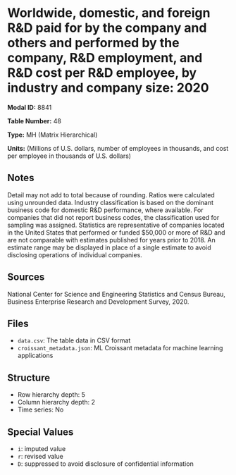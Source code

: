 # Worldwide, domestic, and foreign R&D paid for by the company and others and performed by the company, R&D employment, and R&D cost per R&D employee, by industry and company size: 2020

**Modal ID:** 8841

**Table Number:** 48

**Type:** MH (Matrix Hierarchical)

**Units:** (Millions of U.S. dollars, number of employees in thousands, and cost per employee in thousands of U.S. dollars)

## Notes

Detail may not add to total because of rounding. Ratios were calculated using unrounded data. Industry classification is based on the dominant business code for domestic R&D performance, where available. For companies that did not report business codes, the classification used for sampling was assigned. Statistics are representative of companies located in the United States that performed or funded $50,000 or more of R&D and are not comparable with estimates published for years prior to 2018. An estimate range may be displayed in place of a single estimate to avoid disclosing operations of individual companies.

## Sources

National Center for Science and Engineering Statistics and Census Bureau, Business Enterprise Research and Development Survey, 2020.

## Files

- `data.csv`: The table data in CSV format
- `croissant_metadata.json`: ML Croissant metadata for machine learning applications

## Structure

- Row hierarchy depth: 5
- Column hierarchy depth: 2
- Time series: No

## Special Values

- `i`: imputed value
- `r`: revised value
- `D`: suppressed to avoid disclosure of confidential information
